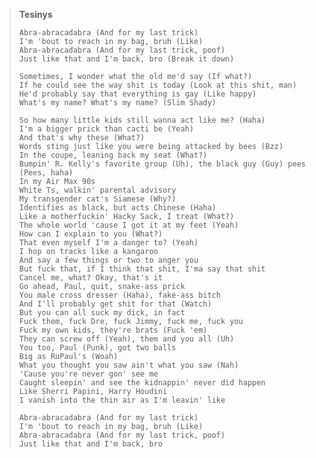 > **Tesinys**
>```
>Abra-abracadabra (And for my last trick)
> I'm 'bout to reach in my bag, bruh (Like)
> Abra-abracadabra (And for my last trick, poof)
> Just like that and I'm back, bro (Break it down)
> 
> Sometimes, I wonder what the old me'd say (If what?)
> If he could see the way shit is today (Look at this shit, man)
> He'd probably say that everything is gay (Like happy)
> What's my name? What's my name? (Slim Shady)
>
> So how many little kids still wanna act like me? (Haha)
> I'm a bigger prick than cacti be (Yeah)
> And that's why these (What?)
> Words sting just like you were being attacked by bees (Bzz)
> In the coupe, leaning back my seat (What?)
> Bumpin' R. Kelly's favorite group (Uh), the black guy (Guy) pees (Pees, haha)
> In my Air Max 90s
> White Ts, walkin' parental advisory
> My transgender cat's Siamese (Why?)
> Identifies as black, but acts Chinese (Haha)
> Like a motherfuckin' Hacky Sack, I treat (What?)
> The whole world 'cause I got it at my feet (Yeah)
> How can I explain to you (What?)
> That even myself I'm a danger to? (Yeah)
> I hop on tracks like a kangaroo
> And say a few things or two to anger you
> But fuck that, if I think that shit, I'ma say that shit
> Cancel me, what? Okay, that's it
> Go ahead, Paul, quit, snake-ass prick
> You male cross dresser (Haha), fake-ass bitch
> And I'll probably get shit for that (Watch)
> But you can all suck my dick, in fact
> Fuck them, fuck Dre, fuck Jimmy, fuck me, fuck you
> Fuck my own kids, they're brats (Fuck 'em)
> They can screw off (Yeah), them and you all (Uh)
> You too, Paul (Punk), got two balls
> Big as RuPaul's (Woah)
> What you thought you saw ain't what you saw (Nah)
> 'Cause you're never gon' see me
> Caught sleepin' and see the kidnappin' never did happen
> Like Sherri Papini, Harry Houdini
>I vanish into the thin air as I'm leavin' like
>
> Abra-abracadabra (And for my last trick)
> I'm 'bout to reach in my bag, bruh (Like)
> Abra-abracadabra (And for my last trick, poof)
> Just like that and I'm back, bro
>```


